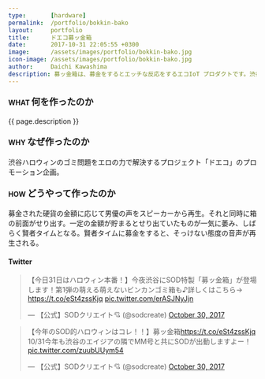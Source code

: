 ```yaml
---
type:       [hardware]
permalink:  /portfolio/bokkin-bako
layout:     portfolio
title:      ドエコ募ッ金箱
date:       2017-10-31 22:05:55 +0300
image:      /assets/images/portfolio/bokkin-bako.jpg
icon-image: /assets/images/portfolio/bokkin-bako.jpg
author:     Daichi Kawashima
description: 募ッ金箱は、募金をするとエッチな反応をするエコIoT プロダクトです。渋谷のゴミ問題を解決するため、ハロウィンエコ企画第二弾として制作しました。有名男優とエロメンのボイスを多数収録し、金額によって様々な反応を楽しむことができます。
---
```


#### WHAT <span style="font-size:18px;">何を作ったのか</span>
{{ page.description }}

#### WHY <span style="font-size:18px;">なぜ作ったのか</span>
渋谷ハロウィンのゴミ問題をエロの力で解決するプロジェクト「ドエコ」のプロモーション企画。

#### HOW <span style="font-size:18px;">どうやって作ったのか</span>
募金された硬貨の金額に応じて男優の声をスピーカーから再生。それと同時に箱の前面がせり出す。一定の金額が貯まるとせり出ていたものが一気に萎み、しばらく賢者タイムとなる。賢者タイムに募金をすると、そっけない態度の音声が再生される。

#### Twitter
<div class="row">
	<div class="col-lg-4">
		<blockquote class="twitter-tweet"><p lang="ja" dir="ltr">【今日31日はハロウィン本番！】今夜渋谷にSOD特製「募ッ金箱」が登場します！第1弾の萌える萌えないビンカンゴミ箱も♪詳しくはこちら→ <a href="https://t.co/eSt4zssKjq">https://t.co/eSt4zssKjq</a> <a href="https://t.co/erASJNyJjn">pic.twitter.com/erASJNyJjn</a></p>&mdash; 【公式】SODクリエイト💘 (@sodcreate) <a href="https://twitter.com/sodcreate/status/925015162867744768?ref_src=twsrc%5Etfw">October 30, 2017</a></blockquote> <script async src="https://platform.twitter.com/widgets.js" charset="utf-8"></script>
	</div>
	<div class="col-lg-4">
		<blockquote class="twitter-tweet"><p lang="ja" dir="ltr">【今年のSOD的ハロウィンはコレ！！】募ッ金箱<a href="https://t.co/eSt4zssKjq">https://t.co/eSt4zssKjq</a><br>10/31今年も渋谷のエイジアの隣でMM号と共にSODが出動しますよー！ <a href="https://t.co/zuubUUym54">pic.twitter.com/zuubUUym54</a></p>&mdash; 【公式】SODクリエイト💘 (@sodcreate) <a href="https://twitter.com/sodcreate/status/924839903480836096?ref_src=twsrc%5Etfw">October 30, 2017</a></blockquote> <script async src="https://platform.twitter.com/widgets.js" charset="utf-8"></script>
	</div>
</div>